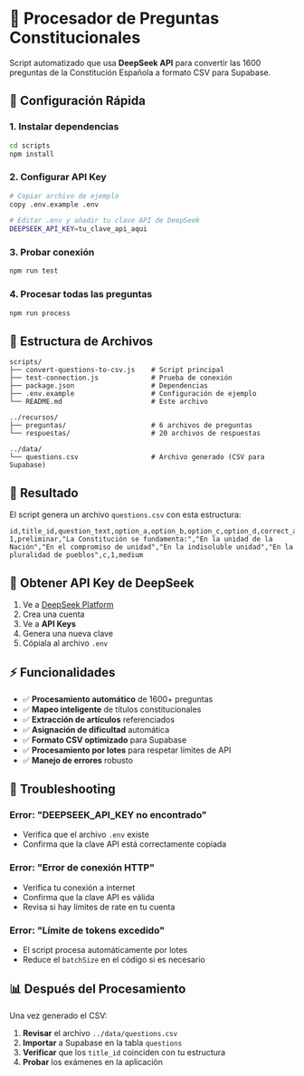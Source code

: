 # 🤖 Procesador de Preguntas Constitucionales

Script automatizado que usa **DeepSeek API** para convertir las 1600 preguntas de la Constitución Española a formato CSV para Supabase.

## 🚀 Configuración Rápida

### 1. Instalar dependencias
```bash
cd scripts
npm install
```

### 2. Configurar API Key
```bash
# Copiar archivo de ejemplo
copy .env.example .env

# Editar .env y añadir tu clave API de DeepSeek
DEEPSEEK_API_KEY=tu_clave_api_aqui
```

### 3. Probar conexión
```bash
npm run test
```

### 4. Procesar todas las preguntas
```bash
npm run process
```

## 📁 Estructura de Archivos

```
scripts/
├── convert-questions-to-csv.js    # Script principal
├── test-connection.js             # Prueba de conexión
├── package.json                   # Dependencias
├── .env.example                   # Configuración de ejemplo
└── README.md                      # Este archivo

../recursos/
├── preguntas/                     # 6 archivos de preguntas
└── respuestas/                    # 20 archivos de respuestas

../data/
└── questions.csv                  # Archivo generado (CSV para Supabase)
```

## 🎯 Resultado

El script genera un archivo `questions.csv` con esta estructura:

```csv
id,title_id,question_text,option_a,option_b,option_c,option_d,correct_answer,article_reference,difficulty_level
1,preliminar,"La Constitución se fundamenta:","En la unidad de la Nación","En el compromiso de unidad","En la indisoluble unidad","En la pluralidad de pueblos",c,1,medium
```

## 🔑 Obtener API Key de DeepSeek

1. Ve a [DeepSeek Platform](https://platform.deepseek.com)
2. Crea una cuenta
3. Ve a **API Keys**
4. Genera una nueva clave
5. Cópiala al archivo `.env`

## ⚡ Funcionalidades

- ✅ **Procesamiento automático** de 1600+ preguntas
- ✅ **Mapeo inteligente** de títulos constitucionales
- ✅ **Extracción de artículos** referenciados
- ✅ **Asignación de dificultad** automática
- ✅ **Formato CSV optimizado** para Supabase
- ✅ **Procesamiento por lotes** para respetar límites de API
- ✅ **Manejo de errores** robusto

## 🔧 Troubleshooting

### Error: "DEEPSEEK_API_KEY no encontrado"
- Verifica que el archivo `.env` existe
- Confirma que la clave API está correctamente copiada

### Error: "Error de conexión HTTP"
- Verifica tu conexión a internet
- Confirma que la clave API es válida
- Revisa si hay límites de rate en tu cuenta

### Error: "Límite de tokens excedido"
- El script procesa automáticamente por lotes
- Reduce el `batchSize` en el código si es necesario

## 📊 Después del Procesamiento

Una vez generado el CSV:

1. **Revisar** el archivo `../data/questions.csv`
2. **Importar** a Supabase en la tabla `questions`
3. **Verificar** que los `title_id` coinciden con tu estructura
4. **Probar** los exámenes en la aplicación